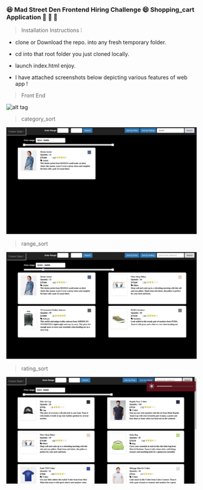 
### :satisfied: Mad Street Den Frontend Hiring Challenge :smile: Shopping_cart Application :tshirt: :mans_shoe: :handbag:

> Installation Instructions :grey_exclamation:

* clone or Download the repo. into any fresh temporary folder.

* cd into that root folder you just cloned locally.

* launch index.html enjoy. 

* I have attached screenshots below depicting various features of web app !

>Front End 

![alt tag](https://github.com/divyanshu-rawat/project_1/blob/master/screenshots/front_end.png)


> category_sort

![alt tag](https://github.com/divyanshu-rawat/Hacker_Earth_Hackathon_Mad_Den_Street/blob/master/screenshots/category_sort.png)


> range_sort

![alt tag](https://github.com/divyanshu-rawat/Hacker_Earth_Hackathon_Mad_Den_Street/blob/master/screenshots/price_range.png)


>rating_sort

![alt tag](https://github.com/divyanshu-rawat/Hacker_Earth_Hackathon_Mad_Den_Street/blob/master/screenshots/rating_sort.png)
